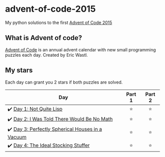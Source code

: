 # advent-of-code-2015
My python solutions to the first [Advent of Code 2015](https://adventofcode.com/2015)

## What is Advent of code?
[Advent of Code](https://adventofcode.com/) is an annual advent calendar with new small programming puzzles each day. Created by Eric Wastl.

## My stars
Each day can grant you 2 stars if both puzzles are solved. 

| Day | Part 1 | Part 2 |
|---|:----:|:---:|
|✔️ [Day 1: Not Quite Lisp](01) | ⭐️ | ⭐️ |
|✔️ [Day 2: I Was Told There Would Be No Math](02) | ⭐️ | ⭐️ |
|✔️ [Day 3: Perfectly Spherical Houses in a Vacuum](03) | ⭐️ | ⭐️ |
|✔️ [Day 4: The Ideal Stocking Stuffer](04) | ⭐️ | ⭐️ |

